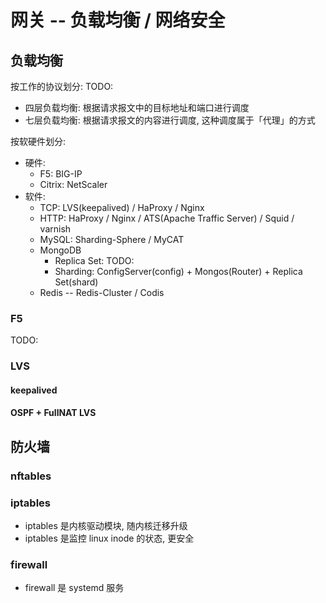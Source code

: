 # 网关 -- 负载均衡 / 网络安全

## 负载均衡

按工作的协议划分: TODO:
- 四层负载均衡: 根据请求报文中的目标地址和端口进行调度
- 七层负载均衡: 根据请求报文的内容进行调度, 这种调度属于「代理」的方式

按软硬件划分:
- 硬件:
  - F5: BIG-IP
  - Citrix: NetScaler
- 软件:
  - TCP: LVS(keepalived) / HaProxy / Nginx
  - HTTP: HaProxy / Nginx / ATS(Apache Traffic Server) / Squid / varnish
  - MySQL: Sharding-Sphere / MyCAT
  - MongoDB
    - Replica Set: TODO:
	- Sharding: ConfigServer(config) + Mongos(Router) + Replica Set(shard)
  - Redis -- Redis-Cluster / Codis

### F5

TODO:

### LVS

#### keepalived

#### OSPF + FullNAT LVS

## 防火墙

### nftables

### iptables

- iptables 是内核驱动模块, 随内核迁移升级
- iptables 是监控 linux inode 的状态, 更安全

### firewall

- firewall 是 systemd 服务
